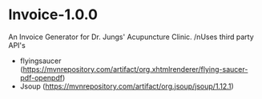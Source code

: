 # Invoice-1.0.0
An Invoice Generator for Dr. Jungs' Acupuncture Clinic.
/nUses third party API's
- flyingsaucer (https://mvnrepository.com/artifact/org.xhtmlrenderer/flying-saucer-pdf-openpdf)
- Jsoup (https://mvnrepository.com/artifact/org.jsoup/jsoup/1.12.1)
